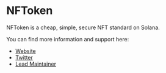 # NFToken

NFToken is a cheap, simple, secure NFT standard on Solana.

You can find more information and support here:

-   [Website](https://nftoken.so)
-   [Twitter](https://twitter.com/nftoken_so)
-   [Lead Maintainer](https://twitter.com/VictorPontis)

